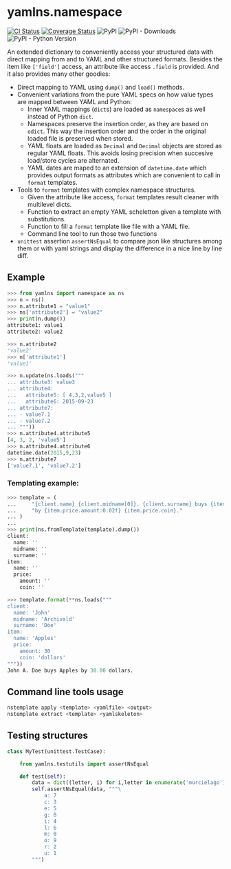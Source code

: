 # yamlns.namespace

[![CI Status](https://github.com/GuifiBaix/python-yamlns/actions/workflows/main.yml/badge.svg)](https://github.com/GuifiBaix/python-yamlns/actions/workflows/main.yml)
[![Coverage Status](https://coveralls.io/repos/github/GuifiBaix/python-yamlns/badge.svg?branch=master)](https://coveralls.io/github/GuifiBaix/python-yamlns?branch=master)
![PyPI](https://img.shields.io/pypi/v/yamlns)
![PyPI - Downloads](https://img.shields.io/pypi/dm/yamlns)
![PyPI - Python Version](https://img.shields.io/pypi/pyversions/yamlns)

An extended dictionary to conveniently access your structured data
with direct mapping from and to YAML and other structured formats.
Besides the item like `['field']` access, an attribute like access `.field` is provided.
And it also provides many other goodies:

- Direct mapping to YAML using `dump()` and `load()` methods.
- Convenient variations from the pure YAML specs on how value types are mapped between YAML and Python:
    - Inner YAML mappings (`dict`s) are loaded as `namespace`s as well instead of Python `dict`.
    - Namespaces preserve the insertion order, as they are based on `odict`.
      This way the insertion order and the order in the original loaded file is preserved when stored.
    - YAML floats are loaded as `Decimal` and `Decimal` objects are stored as regular YAML floats.
      This avoids losing precision when succesive load/store cycles are alternated.
    - YAML dates are maped to an extension of `datetime.date` which provides output formats as attributes
      which are convenient to call in `format` templates.
- Tools to `format` templates with complex namespace structures.
    - Given the attribute like access, `format` templates result cleaner with multilevel dicts.
    - Function to extract an empty YAML scheletton given a template with substitutions.
    - Function to fill a `format` template like file with a YAML file.
    - Command line tool to run those two functions 
- `unittest` assertion `assertNsEqual` to compare json like structures among them or with yaml strings and display the difference in a nice line by line diff.


## Example

```python
>>> from yamlns import namespace as ns
>>> n = ns()
>>> n.attribute1 = "value1"
>>> ns['attribute2'] = "value2"
>>> print(n.dump())
attribute1: value1
attribute2: value2

>>> n.attribute2
'value2'
>>> n['attribute1']
'value1'

>>> n.update(ns.loads("""
... attribute3: value3
... attribute4:
...   attribute5: [ 4,3,2,value5 ] 
...   attribute6: 2015-09-23
... attribute7:
... - value7.1
... - value7.2
... """))
>>> n.attribute4.attribute5
[4, 3, 2, 'value5']
>>> n.attribute4.attribute6
datetime.date(2015,9,23)
>>> n.attribute7
['value7.1', 'value7.2']
```

### Templating example:

```python
>>> template = (
...     "{client.name} {client.midname[0]}. {client.surname} buys {item.name} "
...     "by {item.price.amount:0.02f} {item.price.coin}."
... )
...
>>> print(ns.fromTemplate(template).dump())
client:
  name: ''
  midname: ''
  surname: ''
item:
  name: ''
  price:
    amount: ''
    coin: ''

>>> template.format(**ns.loads("""
client:
  name: 'John'
  midname: 'Archivald'
  surname: 'Doe'
item:
  name: 'Apples'
  price:
    amount: 30
    coin: 'dollars'
"""))
John A. Doe buys Apples by 30.00 dollars.

```

## Command line tools usage

```bash
nstemplate apply <template> <yamlfile> <output>
nstemplate extract <template> <yamlskeleton>
```

## Testing structures

```python
class MyTest(unittest.TestCase):

    from yamlns.testutils import assertNsEqual

    def test(self):
        data = dict((letter, i) for i,letter in enumerate('murcielago'))
        self.assertNsEqual(data, """\
            a: 7
            c: 3
            e: 5
            g: 8
            i: 4
            l: 6
            m: 0
            o: 9
            r: 2
            u: 1
        """)
```


